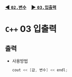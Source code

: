 ### [◀️ `02.변수`](./02_변수.md)　[▶️ `03.입출력`](./03_입출력.md)

# `C++` 03 입출력

## 출력
- 사용방법
    ``` cpp
    cout << [값, 변수] << endl;
    ```
